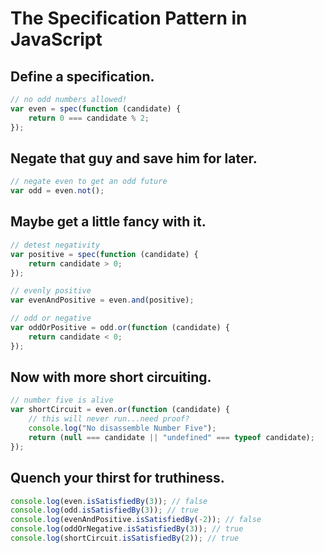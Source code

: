 The Specification Pattern in JavaScript
==============================
Define a specification.
------------------------------
```javascript
// no odd numbers allowed!
var even = spec(function (candidate) {
    return 0 === candidate % 2;
});
```
Negate that guy and save him for later.
----------------------------------------------------
```javascript
// negate even to get an odd future
var odd = even.not();
```
Maybe get a little fancy with it.
----------------------------------------
```javascript
// detest negativity
var positive = spec(function (candidate) {
    return candidate > 0;
});

// evenly positive
var evenAndPositive = even.and(positive);

// odd or negative
var oddOrPositive = odd.or(function (candidate) {
    return candidate < 0;
});
```
Now with more short circuiting.
--------------------------------
```javascript
// number five is alive
var shortCircuit = even.or(function (candidate) {
    // this will never run...need proof?
    console.log("No disassemble Number Five");
    return (null === candidate || "undefined" === typeof candidate);
});
```
Quench your thirst for truthiness.
---------------------------------------------
```javascript
console.log(even.isSatisfiedBy(3)); // false
console.log(odd.isSatisfiedBy(3)); // true
console.log(evenAndPositive.isSatisfiedBy(-2)); // false
console.log(oddOrNegative.isSatisfiedBy(3)); // true
console.log(shortCircuit.isSatisfiedBy(2)); // true
```
